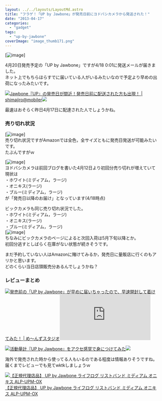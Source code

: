 ```yaml
---
layout: ../../layouts/LayoutMd.astro
title: "フラゲ！「UP by Jawbone」が発売日前にヨドバシカメラから発送された！"
date: "2013-04-17"
categories: 
  - "gadget"
tags: 
  - "up-by-jawbone"
coverImage: "image_thumb171.png"
---
```


[![image](/archive/images/image_thumb17.png "image")]

4月20日発売予定の「UP by Jawbone」ですが4/18 0:01に発送メールが届きました。  
ネット上でもちらほらすでに届いている人がいるみたいなので予定より早めの出荷になったみたいです。

[![](http://capture.heartrails.com/150x130/shadow?http://shimajiro-mobiler.net/2013/04/17/post16060/)](http://shimajiro-mobiler.net/2013/04/17/post16060/)[Jawbone『UP』の発売日が間近！発売日前に配送された方も出現！ | shimajiro@mobiler](http://shimajiro-mobiler.net/2013/04/17/post16060/)[![](http://b.hatena.ne.jp/entry/image/http://shimajiro-mobiler.net/2013/04/17/post16060/)](http://b.hatena.ne.jp/entry/http://shimajiro-mobiler.net/2013/04/17/post16060/)

最速はおそらく昨日4月17日に配達された人でしょうかね。

### 売り切れ状況

[![image](/archive/images/image_thumb18.png "image")]  
売り切れ状況ですがAmazonでは全色，全サイズともに発売日発送が可能みたいです。  
たぶんですがｗ

[![image](/archive/images/image_thumb19.png "image")]  
ヨドバシカメラは前回ブログを書いた4月12日より初回分売り切れが増えていて現状は  
・ホワイト(ミディアム，ラージ)  
・オニキス(ラージ)  
・ブルー(ミディアム，ラージ)  
が「発売日以降のお届け」となっています(4/18時点)

ビックカメラも同じ売り切れ状況でした。  
・ホワイト(ミディアム，ラージ)  
・オニキス(ラージ)  
・ブルー(ミディアム，ラージ)  
[![image](/archive/images/image_thumb20.png "image")]  
ちなみにビックカメラのページによると次回入荷は5月下旬以降とか。  
初回分逃すとしばらく在庫がない状態が続きそうです。

まだ予約していない人はAmazonに賭けてみるか，発売日に量販店に行くのもアリかと思います。  
どのくらい当日店頭販売分あるんでしょうかね？

### レビューまとめ

[![](http://capture.heartrails.com/150x130/shadow?http://blog.livedoor.jp/mensstudio/archives/54457834.html)](http://blog.livedoor.jp/mensstudio/archives/54457834.html)[発売前の「UP by Jawbone」が早めに届いちゃったので、早速開封して着けてみた！ | め～んずスタジオ](http://blog.livedoor.jp/mensstudio/archives/54457834.html)[![](http://b.hatena.ne.jp/entry/image/http://blog.livedoor.jp/mensstudio/archives/54457834.html)](http://b.hatena.ne.jp/entry/http://blog.livedoor.jp/mensstudio/archives/54457834.html)  
  
[![](http://capture.heartrails.com/150x130/shadow?http://weekly.ascii.jp/elem/000/000/137/137392/)](http://weekly.ascii.jp/elem/000/000/137/137392/)[活動量計『UP by Jawbone』をアクセ感覚で身につけてみた](http://weekly.ascii.jp/elem/000/000/137/137392/)[![](http://b.hatena.ne.jp/entry/image/http://weekly.ascii.jp/elem/000/000/137/137392/)](http://b.hatena.ne.jp/entry/http://weekly.ascii.jp/elem/000/000/137/137392/)  
  
海外で発売された時から使ってる人もいるのである程度は情報ありそうですね。  
届くまでレビューでも見てwktkしましょうｗ

[![【正規代理店品】 UP by Jawbone ライフログ リストバンド ミディアム オニキス ALP-UPM-OX](/archive/images/41nslP9cGeL._SL160_.jpg)  
【正規代理店品】 UP by Jawbone ライフログ リストバンド ミディアム オニキス ALP-UPM-OX  
](https://www.amazon.co.jp/exec/obidos/ASIN/B00C6QW8I8/mizuka123-22/ref=nosim)
